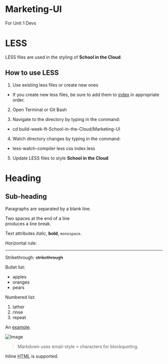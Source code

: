 # Marketing-UI
For Unit 1 Devs

LESS
===

LESS files are used in the styling of **School in the Cloud**.

How to use LESS
---

1. Use existing less files or create new ones
* If you create new less files, be sure to add them to [index](index.less) in appropriate order.

2. Open Terminal or Git Bash

3. Navigate to the directory by typing in the command:
* cd build-week-ft-School-in-the-Cloud/Marketing-UI

4. Watch directory changes by typing in the command:
* less-watch-compiler less css index.less

5. Update LESS files to style **School in the Cloud**

Heading
=======

Sub-heading
-----------

Paragraphs are separated
by a blank line.

Two spaces at the end of a line  
produces a line break.

Text attributes _italic_, 
**bold**, `monospace`.

Horizontal rule:

---

Strikethrough:
~~strikethrough~~

Bullet list:

  * apples
  * oranges
  * pears

Numbered list:

  1. lather
  2. rinse
  3. repeat

An [example](http://example.com).

![Image](Icon-pictures.png "icon")

> Markdown uses email-style > characters for blockquoting.

Inline <abbr title="Hypertext Markup Language">HTML</abbr> is supported.